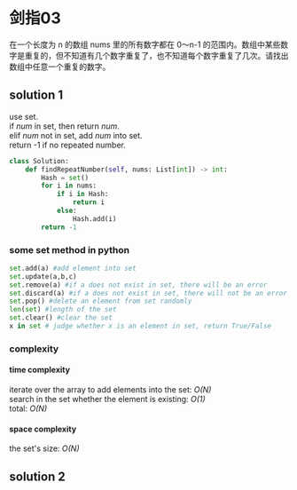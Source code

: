 # 剑指03


在一个长度为 n 的数组 nums 里的所有数字都在 0～n-1 的范围内。数组中某些数字是重复的，但不知道有几个数字重复了，也不知道每个数字重复了几次。请找出数组中任意一个重复的数字。

## solution 1

use set.  
if *num* in set, then return *num*.  
elif *num* not in set, add *num* into set.  
return -1 if no repeated number.

```python
class Solution:
    def findRepeatNumber(self, nums: List[int]) -> int:
        Hash = set()
        for i in nums:
            if i in Hash:
                return i
            else:
                Hash.add(i)
        return -1
```

### some set method in python
```python
set.add(a) #add element into set
set.update(a,b,c)
set.remove(a) #if a does not exist in set, there will be an error
set.discard(a) #if a does not exist in set, there will not be an error
set.pop() #delete an element from set randomly
len(set) #length of the set
set.clear() #clear the set
x in set # judge whether x is an element in set, return True/False
```

### complexity
#### time complexity
iterate over the array to add elements into the set: *O(N)*  
search in the set whether the element is existing: *O(1)*  
total: *O(N)*
#### space complexity
the set's size: *O(N)*

## solution 2
